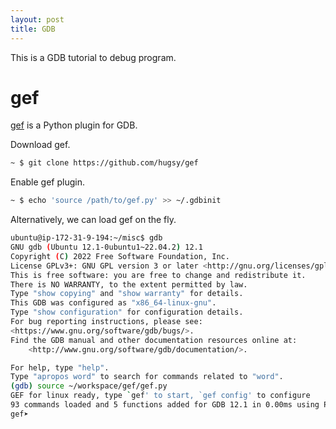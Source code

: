 ```yaml
---
layout: post
title: GDB
---
```


This is a GDB tutorial to debug program.

# gef #

[gef](https://github.com/hugsy/gef) is a Python plugin for GDB.

Download gef.

```bash
~ $ git clone https://github.com/hugsy/gef
```

Enable gef plugin.

```bash
~ $ echo 'source /path/to/gef.py' >> ~/.gdbinit
```

Alternatively, we can load gef on the fly.

```bash
ubuntu@ip-172-31-9-194:~/misc$ gdb
GNU gdb (Ubuntu 12.1-0ubuntu1~22.04.2) 12.1
Copyright (C) 2022 Free Software Foundation, Inc.
License GPLv3+: GNU GPL version 3 or later <http://gnu.org/licenses/gpl.html>
This is free software: you are free to change and redistribute it.
There is NO WARRANTY, to the extent permitted by law.
Type "show copying" and "show warranty" for details.
This GDB was configured as "x86_64-linux-gnu".
Type "show configuration" for configuration details.
For bug reporting instructions, please see:
<https://www.gnu.org/software/gdb/bugs/>.
Find the GDB manual and other documentation resources online at:
    <http://www.gnu.org/software/gdb/documentation/>.

For help, type "help".
Type "apropos word" to search for commands related to "word".
(gdb) source ~/workspace/gef/gef.py
GEF for linux ready, type `gef' to start, `gef config' to configure
93 commands loaded and 5 functions added for GDB 12.1 in 0.00ms using Python engine 3.10
gef➤
```
